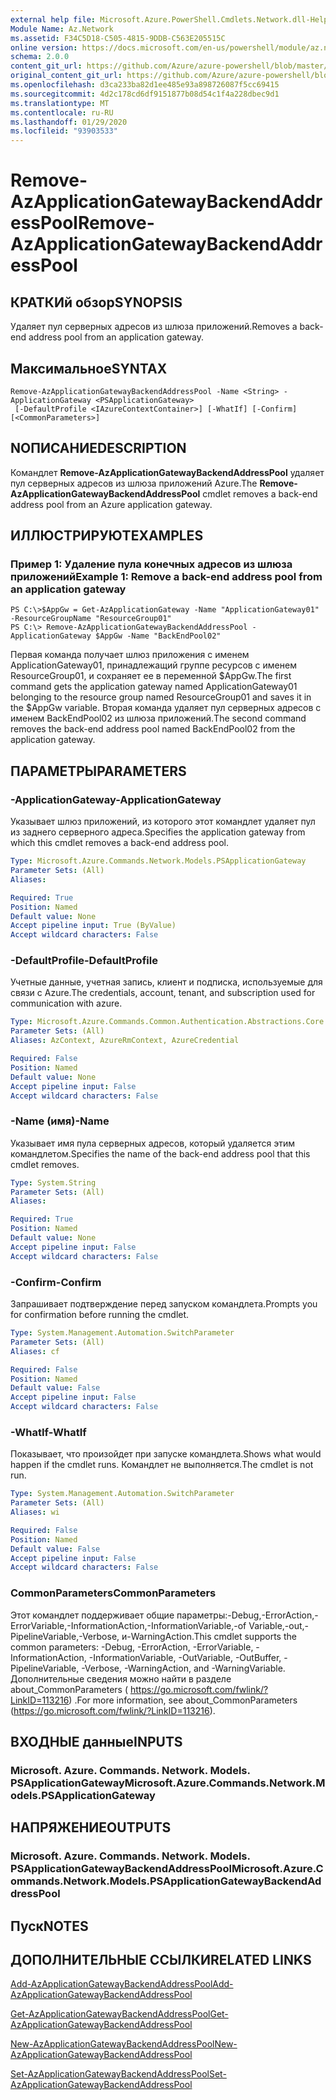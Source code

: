 ```yaml
---
external help file: Microsoft.Azure.PowerShell.Cmdlets.Network.dll-Help.xml
Module Name: Az.Network
ms.assetid: F34C5D18-C505-4815-9DDB-C563E205515C
online version: https://docs.microsoft.com/en-us/powershell/module/az.network/remove-azapplicationgatewaybackendaddresspool
schema: 2.0.0
content_git_url: https://github.com/Azure/azure-powershell/blob/master/src/Network/Network/help/Remove-AzApplicationGatewayBackendAddressPool.md
original_content_git_url: https://github.com/Azure/azure-powershell/blob/master/src/Network/Network/help/Remove-AzApplicationGatewayBackendAddressPool.md
ms.openlocfilehash: d3ca233ba82d1ee485e93a898726087f5cc69415
ms.sourcegitcommit: 4d2c178cd6df9151877b08d54c1f4a228dbec9d1
ms.translationtype: MT
ms.contentlocale: ru-RU
ms.lasthandoff: 01/29/2020
ms.locfileid: "93903533"
---
```

# <span data-ttu-id="d07c2-101">Remove-AzApplicationGatewayBackendAddressPool</span><span class="sxs-lookup"><span data-stu-id="d07c2-101">Remove-AzApplicationGatewayBackendAddressPool</span></span>

## <span data-ttu-id="d07c2-102">КРАТКИй обзор</span><span class="sxs-lookup"><span data-stu-id="d07c2-102">SYNOPSIS</span></span>
<span data-ttu-id="d07c2-103">Удаляет пул серверных адресов из шлюза приложений.</span><span class="sxs-lookup"><span data-stu-id="d07c2-103">Removes a back-end address pool from an application gateway.</span></span>

## <span data-ttu-id="d07c2-104">Максимальное</span><span class="sxs-lookup"><span data-stu-id="d07c2-104">SYNTAX</span></span>

```
Remove-AzApplicationGatewayBackendAddressPool -Name <String> -ApplicationGateway <PSApplicationGateway>
 [-DefaultProfile <IAzureContextContainer>] [-WhatIf] [-Confirm] [<CommonParameters>]
```

## <span data-ttu-id="d07c2-105">NОПИСАНИЕ</span><span class="sxs-lookup"><span data-stu-id="d07c2-105">DESCRIPTION</span></span>
<span data-ttu-id="d07c2-106">Командлет **Remove-AzApplicationGatewayBackendAddressPool** удаляет пул серверных адресов из шлюза приложений Azure.</span><span class="sxs-lookup"><span data-stu-id="d07c2-106">The **Remove-AzApplicationGatewayBackendAddressPool** cmdlet removes a back-end address pool from an Azure application gateway.</span></span>

## <span data-ttu-id="d07c2-107">ИЛЛЮСТРИРУЮТ</span><span class="sxs-lookup"><span data-stu-id="d07c2-107">EXAMPLES</span></span>

### <span data-ttu-id="d07c2-108">Пример 1: Удаление пула конечных адресов из шлюза приложений</span><span class="sxs-lookup"><span data-stu-id="d07c2-108">Example 1: Remove a back-end address pool from an application gateway</span></span>
```
PS C:\>$AppGw = Get-AzApplicationGateway -Name "ApplicationGateway01" -ResourceGroupName "ResourceGroup01"
PS C:\> Remove-AzApplicationGatewayBackendAddressPool -ApplicationGateway $AppGw -Name "BackEndPool02"
```

<span data-ttu-id="d07c2-109">Первая команда получает шлюз приложения с именем ApplicationGateway01, принадлежащий группе ресурсов с именем ResourceGroup01, и сохраняет ее в переменной $AppGw.</span><span class="sxs-lookup"><span data-stu-id="d07c2-109">The first command gets the application gateway named ApplicationGateway01 belonging to the resource group named ResourceGroup01 and saves it in the $AppGw variable.</span></span>
<span data-ttu-id="d07c2-110">Вторая команда удаляет пул серверных адресов с именем BackEndPool02 из шлюза приложений.</span><span class="sxs-lookup"><span data-stu-id="d07c2-110">The second command removes the back-end address pool named BackEndPool02 from the application gateway.</span></span>

## <span data-ttu-id="d07c2-111">ПАРАМЕТРЫ</span><span class="sxs-lookup"><span data-stu-id="d07c2-111">PARAMETERS</span></span>

### <span data-ttu-id="d07c2-112">-ApplicationGateway</span><span class="sxs-lookup"><span data-stu-id="d07c2-112">-ApplicationGateway</span></span>
<span data-ttu-id="d07c2-113">Указывает шлюз приложений, из которого этот командлет удаляет пул из заднего серверного адреса.</span><span class="sxs-lookup"><span data-stu-id="d07c2-113">Specifies the application gateway from which this cmdlet removes a back-end address pool.</span></span>

```yaml
Type: Microsoft.Azure.Commands.Network.Models.PSApplicationGateway
Parameter Sets: (All)
Aliases:

Required: True
Position: Named
Default value: None
Accept pipeline input: True (ByValue)
Accept wildcard characters: False
```

### <span data-ttu-id="d07c2-114">-DefaultProfile</span><span class="sxs-lookup"><span data-stu-id="d07c2-114">-DefaultProfile</span></span>
<span data-ttu-id="d07c2-115">Учетные данные, учетная запись, клиент и подписка, используемые для связи с Azure.</span><span class="sxs-lookup"><span data-stu-id="d07c2-115">The credentials, account, tenant, and subscription used for communication with azure.</span></span>

```yaml
Type: Microsoft.Azure.Commands.Common.Authentication.Abstractions.Core.IAzureContextContainer
Parameter Sets: (All)
Aliases: AzContext, AzureRmContext, AzureCredential

Required: False
Position: Named
Default value: None
Accept pipeline input: False
Accept wildcard characters: False
```

### <span data-ttu-id="d07c2-116">-Name (имя)</span><span class="sxs-lookup"><span data-stu-id="d07c2-116">-Name</span></span>
<span data-ttu-id="d07c2-117">Указывает имя пула серверных адресов, который удаляется этим командлетом.</span><span class="sxs-lookup"><span data-stu-id="d07c2-117">Specifies the name of the back-end address pool that this cmdlet removes.</span></span>

```yaml
Type: System.String
Parameter Sets: (All)
Aliases:

Required: True
Position: Named
Default value: None
Accept pipeline input: False
Accept wildcard characters: False
```

### <span data-ttu-id="d07c2-118">-Confirm</span><span class="sxs-lookup"><span data-stu-id="d07c2-118">-Confirm</span></span>
<span data-ttu-id="d07c2-119">Запрашивает подтверждение перед запуском командлета.</span><span class="sxs-lookup"><span data-stu-id="d07c2-119">Prompts you for confirmation before running the cmdlet.</span></span>

```yaml
Type: System.Management.Automation.SwitchParameter
Parameter Sets: (All)
Aliases: cf

Required: False
Position: Named
Default value: False
Accept pipeline input: False
Accept wildcard characters: False
```

### <span data-ttu-id="d07c2-120">-WhatIf</span><span class="sxs-lookup"><span data-stu-id="d07c2-120">-WhatIf</span></span>
<span data-ttu-id="d07c2-121">Показывает, что произойдет при запуске командлета.</span><span class="sxs-lookup"><span data-stu-id="d07c2-121">Shows what would happen if the cmdlet runs.</span></span>
<span data-ttu-id="d07c2-122">Командлет не выполняется.</span><span class="sxs-lookup"><span data-stu-id="d07c2-122">The cmdlet is not run.</span></span>

```yaml
Type: System.Management.Automation.SwitchParameter
Parameter Sets: (All)
Aliases: wi

Required: False
Position: Named
Default value: False
Accept pipeline input: False
Accept wildcard characters: False
```

### <span data-ttu-id="d07c2-123">CommonParameters</span><span class="sxs-lookup"><span data-stu-id="d07c2-123">CommonParameters</span></span>
<span data-ttu-id="d07c2-124">Этот командлет поддерживает общие параметры:-Debug,-ErrorAction,-ErrorVariable,-InformationAction,-InformationVariable,-of Variable,-out,-PipelineVariable,-Verbose, и-WarningAction.</span><span class="sxs-lookup"><span data-stu-id="d07c2-124">This cmdlet supports the common parameters: -Debug, -ErrorAction, -ErrorVariable, -InformationAction, -InformationVariable, -OutVariable, -OutBuffer, -PipelineVariable, -Verbose, -WarningAction, and -WarningVariable.</span></span> <span data-ttu-id="d07c2-125">Дополнительные сведения можно найти в разделе about_CommonParameters ( https://go.microsoft.com/fwlink/?LinkID=113216) .</span><span class="sxs-lookup"><span data-stu-id="d07c2-125">For more information, see about_CommonParameters (https://go.microsoft.com/fwlink/?LinkID=113216).</span></span>

## <span data-ttu-id="d07c2-126">ВХОДНЫЕ данные</span><span class="sxs-lookup"><span data-stu-id="d07c2-126">INPUTS</span></span>

### <span data-ttu-id="d07c2-127">Microsoft. Azure. Commands. Network. Models. PSApplicationGateway</span><span class="sxs-lookup"><span data-stu-id="d07c2-127">Microsoft.Azure.Commands.Network.Models.PSApplicationGateway</span></span>

## <span data-ttu-id="d07c2-128">НАПРЯЖЕНИЕ</span><span class="sxs-lookup"><span data-stu-id="d07c2-128">OUTPUTS</span></span>

### <span data-ttu-id="d07c2-129">Microsoft. Azure. Commands. Network. Models. PSApplicationGatewayBackendAddressPool</span><span class="sxs-lookup"><span data-stu-id="d07c2-129">Microsoft.Azure.Commands.Network.Models.PSApplicationGatewayBackendAddressPool</span></span>

## <span data-ttu-id="d07c2-130">Пуск</span><span class="sxs-lookup"><span data-stu-id="d07c2-130">NOTES</span></span>

## <span data-ttu-id="d07c2-131">ДОПОЛНИТЕЛЬНЫЕ ССЫЛКИ</span><span class="sxs-lookup"><span data-stu-id="d07c2-131">RELATED LINKS</span></span>

[<span data-ttu-id="d07c2-132">Add-AzApplicationGatewayBackendAddressPool</span><span class="sxs-lookup"><span data-stu-id="d07c2-132">Add-AzApplicationGatewayBackendAddressPool</span></span>](./Add-AzApplicationGatewayBackendAddressPool.md)

[<span data-ttu-id="d07c2-133">Get-AzApplicationGatewayBackendAddressPool</span><span class="sxs-lookup"><span data-stu-id="d07c2-133">Get-AzApplicationGatewayBackendAddressPool</span></span>](./Get-AzApplicationGatewayBackendAddressPool.md)

[<span data-ttu-id="d07c2-134">New-AzApplicationGatewayBackendAddressPool</span><span class="sxs-lookup"><span data-stu-id="d07c2-134">New-AzApplicationGatewayBackendAddressPool</span></span>](./New-AzApplicationGatewayBackendAddressPool.md)

[<span data-ttu-id="d07c2-135">Set-AzApplicationGatewayBackendAddressPool</span><span class="sxs-lookup"><span data-stu-id="d07c2-135">Set-AzApplicationGatewayBackendAddressPool</span></span>](./Set-AzApplicationGatewayBackendAddressPool.md)


